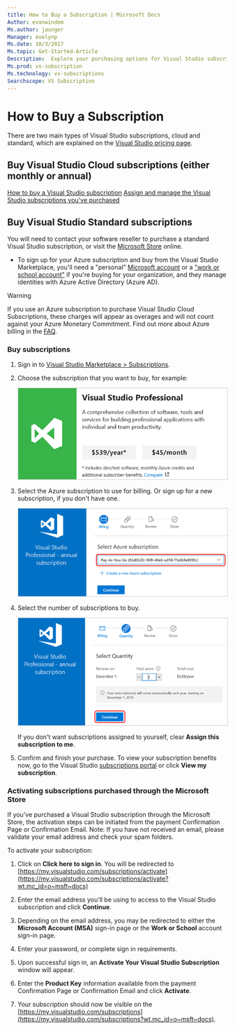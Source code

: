```yaml
---
title: How to Buy a Subscription | Microsoft Docs 
Author: evanwindom
Ms.author: jaunger
Manager: evelynp
Ms.date: 10/3/2017
Ms.topic: Get-Started-Article
Description:  Explore your purchasing options for Visual Studio subscriptions
Ms.prod: vs-subscription
Ms.technology: vs-subscriptions
Searchscope: VS Subscription
---
```


# How to Buy a Subscription
There are two main types of Visual Studio subscriptions, cloud and standard, which are explained on the [Visual Studio pricing page](https://www.visualstudio.com/vs/pricing/).

## Buy Visual Studio Cloud subscriptions (either monthly or annual) 

[How to buy a Visual Studio subscription](/vsts/billing/vs-subscriptions/buy-vs-subscriptions)
[Assign and manage the Visual Studio subscriptions you've purchased](/vsts/billing/vs-subscriptions/manage-vs-subscriptions)

## Buy Visual Studio Standard subscriptions
You will need to contact your software reseller to purchase a standard Visual Studio subscription, or visit the [Microsoft Store](https://www.microsoft.com/store) online.

*	To sign up for your Azure subscription and buy from the Visual Studio Marketplace, 
you'll need a "personal" [Microsoft account](https://www.microsoft.com/account) 
or a ["work or school account"](/azure/active-directory/sign-up-organization) 
if you're buying for your organization, and they manage identities with Azure Active Directory (Azure AD).

> [!WARNING]
> If you use an Azure subscription to purchase Visual Studio Cloud Subscriptions, these charges will appear as overages and will not count against your Azure Monetary Commitment. Find out more about Azure billing in the [FAQ](/vsts/billing/faq-azure-billing).  

### Buy subscriptions


1.	Sign in to 
[Visual Studio Marketplace > Subscriptions](https://marketplace.visualstudio.com/subscriptions).

2.	Choose the subscription that you want to buy, for example:

	<img alt="Buy a Visual Studio subscription" src="_img/buy-vs-subscriptions/buy-vs-sub-start.png" style="border: 1px solid #CCCCCC" />

3.  Select the Azure subscription to use for billing.
Or sign up for a new subscription, if you don't have one.

	<img alt="Select Azure subscription for biling" src="_img/buy-vs-subscriptions/buy-vs-sub-Azure-sub.png" style="border: 1px solid #CCCCCC" />

4.	Select the number of subscriptions to buy.

	<img alt="Select number of subscriptions" src="_img/buy-vs-subscriptions/buy-vs-sub-users.png" style="border: 1px solid #CCCCCC" />

	If you don't want subscriptions assigned to yourself, clear **Assign this subscription to me**.

5.	Confirm and finish your purchase. 
To view your subscription benefits now, go to the Visual Studio [subscriptions portal](https://my.visualstudio.com?wt.mc_id=o~msft~docs) or click **View my subscription**.


### Activating subscriptions purchased through the Microsoft Store

If you've purchased a Visual Studio subscription through the Microsoft Store, the activation steps can be initiated from the payment Confirmation Page or Confirmation Email. Note:  If you have not received an email, please validate your email address and check your spam folders.

To activate your subscription: 

1. Click on **Click here to sign in**. You will be redirected to [https://my.visualstudio.com/subscriptions/activate](https://my.visualstudio.com/subscriptions/activate?wt.mc_id=o~msft~docs)

2. Enter the email address you'll be using to access to the Visual Studio subscription and click **Continue**.

3. Depending on the email address, you may be redirected to either the **Microsoft Account (MSA)** sign-in page or the **Work or School** account sign-in page. 

4. Enter your password, or complete sign in requirements.
5. Upon successful sign in, an **Activate Your Visual Studio Subscription** window will appear.
6. Enter the **Product Key** information available from the payment Confirmation Page or Confirmation Email and click **Activate**.

7. Your subscription should now be visible on the [https://my.visualstudio.com/subscriptions](https://my.visualstudio.com/subscriptions?wt.mc_id=o~msft~docs).